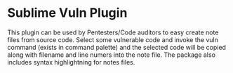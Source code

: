 # Sublime Vuln Plugin

This plugin can be used by Pentesters/Code auditors to easy create note files from source code.
Select some vulnerable code and invoke the vuln command (exists in command palette) and the selected code will be copied along with filename and line numers into the note file.
The package also includes syntax highlightning for notes files.
